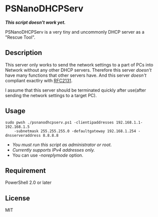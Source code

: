 # PSNanoDHCPServ

***This script doesn't work yet.***

PSNanoDHCPServ is a very tiny and uncommonly DHCP server as a "Rescue Tool".

## Description

This server only works to send the network settings to a part of PCs into Network without any other DHCP servers.
Therefore this server *doesn't* have many functions that other servers have.
And this server *doesn't* compliant exactlry with [RFC2131](https://www.ietf.org/rfc/rfc2131.txt).

I assume that this server should be terminated quickly after use(after sending the network settings to a target PC).

## Usage

    sudo pwsh ./psnanodhcpserv.ps1 -clientipaddresses 192.168.1.1-192.168.1.5 
        -subnetmask 255.255.255.0 -defaultgateway 192.168.1.254 -dnsserveraddress 8.8.8.8

- *You must run this script as administrator or root.*
- *Currently supports IPv4 addresses only.*
- You can use *-noreplymode* option.

## Requirement

PowerShell 2.0 or later

## License
MIT
